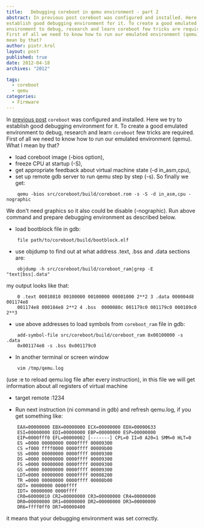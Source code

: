 ```yaml
---
title:   Debugging coreboot in qemu environment - part 2
abstract: In previous post coreboot was configured and installed. Here we try to
establish good debugging environment for it. To create a good emulated
environment to debug, research and learn coreboot few tricks are required.
First of all we need to know how to run our emulated environment (qemu). What I
mean by that?
author: piotr.krol
layout: post
published: true
date: 2012-04-18
archives: "2012"

tags:
  - coreboot
  - qemu
categories:
  - Firmware
---
```

In [previous post][1] `coreboot` was configured and installed. Here we try to
establish good debugging environment for it. To create a good emulated
environment to debug, research and learn `coreboot` few tricks are required.
First of all we need to know how to run our emulated environment (qemu). What I
mean by that?

*   load coreboot image (-bios option),
*   freeze CPU at startup (-S),
*   get appropriate feedback about virtual machine state (-d in_asm,cpu),
*   set up remote gdb server to run qemu step by step (-s). So finally we get:

```
    qemu -bios src/coreboot/build/coreboot.rom -s -S -d in_asm,cpu -nographic
```

We don't need graphics so it also could be disable (-nographic). Run above
command and prepare debugging environment as described below.

*   load bootblock file in gdb:

```
    file path/to/coreboot/build/bootblock.elf
```

*   use objdump to find out at what address .text, .bss and .data sections are:

```
    objdump -h src/coreboot/build/coreboot_ram|grep -E "text|bss|.data"
```

my output looks like that:

```
    0 .text 00010810 00100000 00100000 00001000 2**2 3 .data 000004d8 001174e8
    001174e8 000184e8 2**2 4 .bss  0000080c 001179c0 001179c0 000189c0 2**3
```

*   use above addresses to load symbols from `coreboot_ram` file in gdb:

```
    add-symbol-file src/coreboot/build/coreboot_ram 0x00100000 -s .data
    0x001174e8 -s .bss 0x001179c0
```

*   In another terminal or screen window

```
    vim /tmp/qemu.log
```

(use :e to reload qemu.log file after every instruction), in this file we will
get information about all registers of virtual machine

* target remote :1234

* Run next instruction (ni command in gdb) and refresh qemu.log, if you get something like:

```
    EAX=00000000 EBX=00000000 ECX=00000000 EDX=00000633
    ESI=00000000 EDI=00000000 EBP=00000000 ESP=00000000
    EIP=0000fff0 EFL=00000002 [-------] CPL=0 II=0 A20=1 SMM=0 HLT=0
    ES =0000 00000000 0000ffff 00009300
    CS =f000 ffff0000 0000ffff 00009b00
    SS =0000 00000000 0000ffff 00009300
    DS =0000 00000000 0000ffff 00009300
    FS =0000 00000000 0000ffff 00009300
    GS =0000 00000000 0000ffff 00009300
    LDT=0000 00000000 0000ffff 00008200
    TR =0000 00000000 0000ffff 00008b00
    GDT= 00000000 0000ffff
    IDT= 00000000 0000ffff
    CR0=60000010 CR2=00000000 CR3=00000000 CR4=00000000
    DR0=00000000 DR1=00000000 DR2=00000000 DR3=00000000
    DR6=ffff0ff0 DR7=00000400
```

it means that your debugging environment was set correctly.

 [1]: /2012/03/12/debugging-coreboot-in-qemu-enviroment
